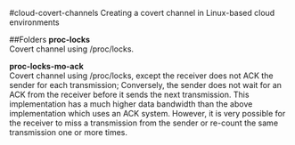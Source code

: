 #cloud-covert-channels
Creating a covert channel in Linux-based cloud environments

##Folders
**proc-locks**  
Covert channel using /proc/locks.

**proc-locks-mo-ack**  
Covert channel using /proc/locks, except the receiver does not ACK the sender for each transmission; Conversely, the sender
does not wait for an ACK from the receiver before it sends the next transmission. This implementation has a much higher data
bandwidth than the above implementation which uses an ACK system. However, it is very possible for the receiver to miss a transmission 
from the sender or re-count the same transmission one or more times.